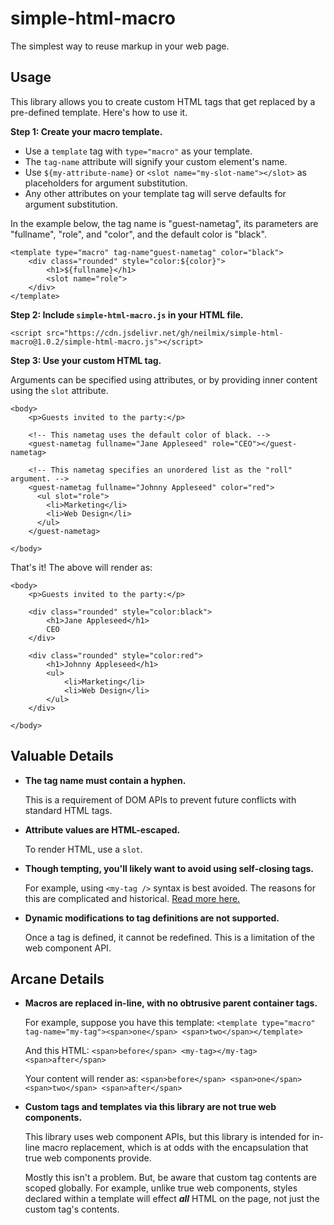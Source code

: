 # simple-html-macro

The simplest way to reuse markup in your web page.


## Usage

This library allows you to create custom HTML tags that get replaced by a pre-defined template.
Here's how to use it.

**Step 1: Create your macro template.**

- Use a `template` tag with `type="macro"` as your template.
- The `tag-name` attribute will signify your custom element's name.
- Use `${my-attribute-name}` or `<slot name="my-slot-name"></slot>` as placeholders for argument substitution.
- Any other attributes on your template tag will serve defaults for argument substitution.

In the example below, the tag name is "guest-nametag", its parameters are "fullname", "role", and "color",
and the default color is "black".

```
<template type="macro" tag-name"guest-nametag" color="black">
    <div class="rounded" style="color:${color}">
        <h1>${fullname}</h1>
        <slot name="role">
    </div>
</template>
```

**Step 2: Include `simple-html-macro.js` in your HTML file.**

```
<script src="https://cdn.jsdelivr.net/gh/neilmix/simple-html-macro@1.0.2/simple-html-macro.js"></script>
```

**Step 3: Use your custom HTML tag.**

Arguments can be specified using attributes, or by providing inner content using the `slot` attribute.

```
<body>
    <p>Guests invited to the party:</p>

    <!-- This nametag uses the default color of black. -->
    <guest-nametag fullname="Jane Appleseed" role="CEO"></guest-nametag>

    <!-- This nametag specifies an unordered list as the "roll" argument. -->
    <guest-nametag fullname="Johnny Appleseed" color="red">
      <ul slot="role">
        <li>Marketing</li>
        <li>Web Design</li>
      </ul>
    </guest-nametag>

</body>
```

That's it! The above will render as:

```
<body>
    <p>Guests invited to the party:</p>

    <div class="rounded" style="color:black">
        <h1>Jane Appleseed</h1>
        CEO
    </div>

    <div class="rounded" style="color:red">
        <h1>Johnny Appleseed</h1>
        <ul>
            <li>Marketing</li>
            <li>Web Design</li>
        </ul>
    </div>

</body>
```

## Valuable Details

- **The tag name must contain a hyphen.**

  This is a requirement of DOM APIs to prevent future conflicts with standard HTML tags.

- **Attribute values are HTML-escaped.**

  To render HTML, use a `slot`.

- **Though tempting, you'll likely want to avoid using self-closing tags.**

  For example, using `<my-tag />` syntax is best avoided. The reasons for this are complicated and historical. [Read more here.](https://jakearchibald.com/2023/against-self-closing-tags-in-html/)

- **Dynamic modifications to tag definitions are not supported.**

  Once a tag is defined, it cannot be redefined. This is a limitation of the web component API.

## Arcane Details

- **Macros are replaced in-line, with no obtrusive parent container tags.**

  For example, suppose you have this template:
  `<template type="macro" tag-name="my-tag"><span>one</span> <span>two</span></template>`

  And this HTML:
  `<span>before</span> <my-tag></my-tag> <span>after</span>`

  Your content will render as:
  `<span>before</span> <span>one</span> <span>two</span> <span>after</span>`

- **Custom tags and templates via this library are not true web components.**

  This library uses web component APIs, but this library is intended for in-line macro replacement,
  which is at odds with the encapsulation that true web components provide.

  Mostly this isn't a problem. But, be aware that custom tag contents are scoped globally. For example,
  unlike true web components, styles declared within a template will effect ***all*** HTML
  on the page, not just the custom tag's contents.
